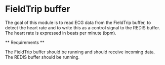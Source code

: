 FieldTrip buffer
================

The goal of this module is to read ECG data from the FieldTrip buffer, to detect the heart rate and to write this as a control signal to the REDIS buffer. The heart rate is expressed in beats per minute (bpm).


** Requirements **

The FieldTrip buffer should be running and should receive incoming data.
The REDIS buffer should be running.
